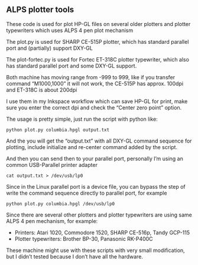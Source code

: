 ## ALPS plotter tools
These code is used for plot HP-GL files on several older plotters and plotter typewriters which uses ALPS 4 pen plot mechanism

The plot.py is used for SHARP CE-515P plotter, which has standard parallel port and (partially) support DXY-GL

The plot-fortec.py is used for Fortec ET-318C plotter typewriter, which also has standard parallel port and some DXY-GL support.

Both machine has moving range from -999 to 999, like if you transfer command “M1000,1000” it will not work, the CE-515P has approx. 100dpi and ET-318C is about 200dpi

I use them in my Inkspace workflow which can save HP-GL for print, make sure you enter the correct dpi and check the “Center zero point” option.

The usage is pretty simple, just run the script with python like:

    python plot.py columbia.hpgl output.txt
And the you will get the “output.txt” with all DXY-GL command sequence for plotting, include initialize and re-center command added by the script.

And then you can send then to your parallel port, personally I’m using an common USB-Parallel printer adapter

    cat output.txt > /dev/usb/lp0
Since in the Linux parallel port is a device file, you can bypass the step of write the command sequence directly to parallel port, for example

    python plot.py columbia.hpgl /dev/usb/lp0
Since there are several other plotters and plotter typewriters are using same ALPS 4 pen mechanism, for example:
- Printers: Atari 1020, Commodore 1520, SHARP CE-516p, Tandy GCP-115
- Plotter typewriters: Brother BP-30, Panasonic RK-P400C

These machine might use with these scripts with very small modification, but I didn’t tested because I don’t have all the hardware.
